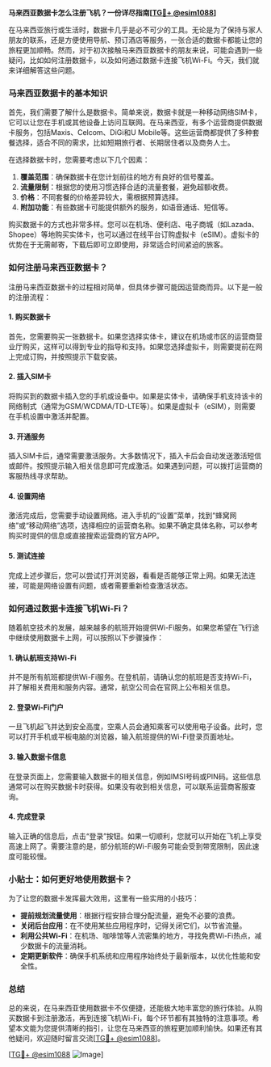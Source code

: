 **马来西亚数据卡怎么注册飞机？一份详尽指南[[TG💪+ @esim1088](https://t.me/s/esim1088)]**

在马来西亚旅行或生活时，数据卡几乎是必不可少的工具。无论是为了保持与家人朋友的联系，还是方便使用导航、预订酒店等服务，一张合适的数据卡都能让您的旅程更加顺畅。然而，对于初次接触马来西亚数据卡的朋友来说，可能会遇到一些疑问，比如如何注册数据卡，以及如何通过数据卡连接飞机Wi-Fi。今天，我们就来详细解答这些问题。

### 马来西亚数据卡的基本知识

首先，我们需要了解什么是数据卡。简单来说，数据卡就是一种移动网络SIM卡，它可以让您在手机或其他设备上访问互联网。在马来西亚，有多个运营商提供数据卡服务，包括Maxis、Celcom、DiGi和U Mobile等。这些运营商都提供了多种套餐选择，适合不同的需求，比如短期旅行者、长期居住者以及商务人士。

在选择数据卡时，您需要考虑以下几个因素：
1. **覆盖范围**：确保数据卡在您计划前往的地方有良好的信号覆盖。
2. **流量限制**：根据您的使用习惯选择合适的流量套餐，避免超额收费。
3. **价格**：不同套餐的价格差异较大，需根据预算选择。
4. **附加功能**：有些数据卡可能提供额外的服务，如语音通话、短信等。

购买数据卡的方式也非常多样。您可以在机场、便利店、电子商城（如Lazada、Shopee）等地购买实体卡，也可以通过在线平台订购虚拟卡（eSIM）。虚拟卡的优势在于无需邮寄，下载后即可立即使用，非常适合时间紧迫的旅客。

### 如何注册马来西亚数据卡？

注册马来西亚数据卡的过程相对简单，但具体步骤可能因运营商而异。以下是一般的注册流程：

#### 1. 购买数据卡
首先，您需要购买一张数据卡。如果您选择实体卡，建议在机场或市区的运营商营业厅购买，这样可以得到专业的指导和支持。如果您选择虚拟卡，则需要提前在网上完成订购，并按照提示下载安装。

#### 2. 插入SIM卡
将购买到的数据卡插入您的手机或设备中。如果是实体卡，请确保手机支持该卡的网络制式（通常为GSM/WCDMA/TD-LTE等）。如果是虚拟卡（eSIM），则需要在手机设置中激活并配置。

#### 3. 开通服务
插入SIM卡后，通常需要激活服务。大多数情况下，插入卡后会自动发送激活短信或邮件。按照提示输入相关信息即可完成激活。如果遇到问题，可以拨打运营商的客服热线寻求帮助。

#### 4. 设置网络
激活完成后，您需要手动设置网络。进入手机的“设置”菜单，找到“蜂窝网络”或“移动网络”选项，选择相应的运营商名称。如果不确定具体名称，可以参考购买时提供的信息或直接搜索运营商的官方APP。

#### 5. 测试连接
完成上述步骤后，您可以尝试打开浏览器，看看是否能够正常上网。如果无法连接，可能是网络设置有问题，或者需要重新检查激活状态。

### 如何通过数据卡连接飞机Wi-Fi？

随着航空技术的发展，越来越多的航班开始提供Wi-Fi服务。如果您希望在飞行途中继续使用数据卡上网，可以按照以下步骤操作：

#### 1. 确认航班支持Wi-Fi
并不是所有航班都提供Wi-Fi服务。在登机前，请确认您的航班是否支持Wi-Fi，并了解相关费用和服务内容。通常，航空公司会在官网上公布相关信息。

#### 2. 登录Wi-Fi门户
一旦飞机起飞并达到安全高度，空乘人员会通知乘客可以使用电子设备。此时，您可以打开手机或平板电脑的浏览器，输入航班提供的Wi-Fi登录页面地址。

#### 3. 输入数据卡信息
在登录页面上，您需要输入数据卡的相关信息，例如IMSI号码或PIN码。这些信息通常可以在购买数据卡时获得。如果没有收到相关信息，可以联系运营商客服查询。

#### 4. 完成登录
输入正确的信息后，点击“登录”按钮。如果一切顺利，您就可以开始在飞机上享受高速上网了。需要注意的是，部分航班的Wi-Fi服务可能会受到带宽限制，因此速度可能较慢。

### 小贴士：如何更好地使用数据卡？

为了让您的数据卡发挥最大效用，这里有一些实用的小技巧：

- **提前规划流量使用**：根据行程安排合理分配流量，避免不必要的浪费。
- **关闭后台应用**：在不使用某些应用程序时，记得关闭它们，以节省流量。
- **利用公共Wi-Fi**：在机场、咖啡馆等人流密集的地方，寻找免费Wi-Fi热点，减少数据卡的流量消耗。
- **定期更新软件**：确保手机系统和应用程序始终处于最新版本，以优化性能和安全性。

### 总结

总的来说，在马来西亚使用数据卡不仅便捷，还能极大地丰富您的旅行体验。从购买数据卡到注册激活，再到连接飞机Wi-Fi，每个环节都有其独特的注意事项。希望本文能为您提供清晰的指引，让您在马来西亚的旅程更加顺利愉快。如果还有其他疑问，欢迎随时留言交流[[TG💪+ @esim1088](https://t.me/s/esim1088)]。

[[TG💪+ @esim1088](https://t.me/s/esim1088) ![Image](https://i.postimg.cc/4NQfJmqS/Snipaste-2025-05-13-00-14-12.png)]